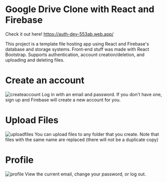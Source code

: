 # Google Drive Clone with React and Firebase

Check it out here! https://auth-dev-553ab.web.app/

This project is a template file hosting app using React and Firebase's database and storage systems. Front-end stuff was made with React Bootstrap. Supports authentication, account creation/deletion, and uploading and deleting files.

# Create an account
![createaccount](https://github.com/pblpbl1024/google-drive-clone/blob/main/src/assets/demo.png)
Log in with an email and password. If you don't have one, sign up and Firebase will create a new account for you.

# Upload Files
![uploadfiles](https://github.com/pblpbl1024/google-drive-clone/blob/main/src/assets/demo2.png)
You can upload files to any folder that you create. Note that files with the same name are replaced (there will not be a duplicate copy)

# Profile
![profile](https://github.com/pblpbl1024/google-drive-clone/blob/main/src/assets/demo3.png)
View the current email, change your password, or log out. 
